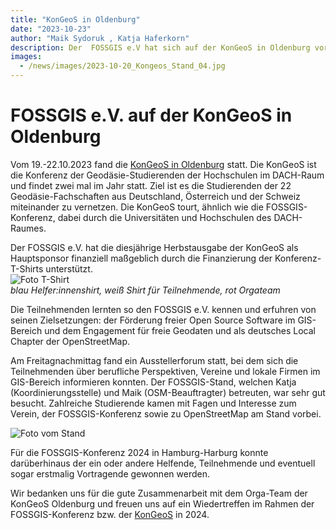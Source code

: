 ```yaml
---
title: "KonGeoS in Oldenburg"
date: "2023-10-23"
author: "Maik Sydoruk , Katja Haferkorn"
description: Der  FOSSGIS e.V hat sich auf der KonGeoS in Oldenburg vorgestellt.
images:
  - /news/images/2023-10-20_Kongeos_Stand_04.jpg
---
```

# FOSSGIS e.V. auf der KonGeoS in Oldenburg

Vom 19.-22.10.2023 fand die [KonGeoS in Oldenburg](https://oldenburg23.kongeos.xyz/) statt. Die KonGeoS ist die Konferenz der Geodäsie-Studierenden der Hochschulen im DACH-Raum und findet zwei mal im Jahr statt.  Ziel ist es die Studierenden der 22 Geodäsie-Fachschaften aus Deutschland, Österreich und der Schweiz miteinander zu vernetzen. Die KonGeoS tourt, ähnlich wie die FOSSGIS-Konferenz, dabei durch die Universitäten und Hochschulen des DACH-Raumes.

Der FOSSGIS e.V. hat die diesjährige Herbstausgabe der KonGeoS als Hauptsponsor finanziell maßgeblich durch die Finanzierung der Konferenz-T-Shirts unterstützt.   
![Foto T-Shirt](/news/images/2023-10-20_Kongeos_Oldenburg_T-Shirts.jpg)   
*blau Helfer:innenshirt, weiß Shirt für Teilnehmende, rot Orgateam*

Die Teilnehmenden lernten so den FOSSGIS e.V. kennen und erfuhren von seinen Zielsetzungen: der Förderung freier Open Source Software im GIS-Bereich und dem Engagement für freie Geodaten und als deutsches Local Chapter der OpenStreetMap.

Am Freitagnachmittag fand ein Ausstellerforum statt, bei dem sich die Teilnehmenden über berufliche Perspektiven, Vereine und lokale Firmen im GIS-Bereich informieren konnten. Der FOSSGIS-Stand, welchen Katja (Koordinierungsstelle) und Maik (OSM-Beauftragter) betreuten, war sehr gut besucht. Zahlreiche Studierende kamen mit Fagen und Interesse zum Verein, der FOSSGIS-Konferenz sowie zu OpenStreetMap am Stand vorbei. 

![Foto vom Stand](/news/images/2023-10-20_Kongeos_Stand_04.jpg)


Für die FOSSGIS-Konferenz 2024 in Hamburg-Harburg konnte darüberhinaus der ein oder andere Helfende, Teilnehmende und eventuell sogar erstmalig Vortragende gewonnen werden. 

Wir bedanken uns für die gute Zusammenarbeit mit dem Orga-Team der KonGeoS Oldenburg und freuen uns auf ein Wiedertreffen im Rahmen der FOSSGIS-Konferenz bzw. der [KonGeoS](https://kongeos.xyz/) in 2024.




